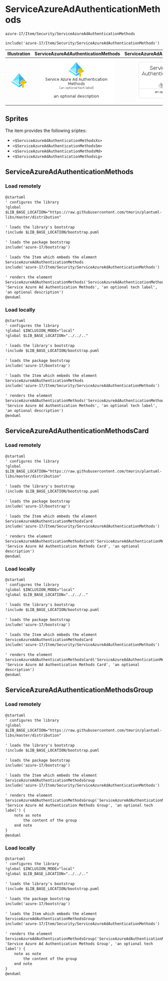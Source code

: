 # ServiceAzureAdAuthenticationMethods


```text
azure-17/Item/Security/ServiceAzureAdAuthenticationMethods
```

```text
include('azure-17/Item/Security/ServiceAzureAdAuthenticationMethods')
```



| Illustration | ServiceAzureAdAuthenticationMethods | ServiceAzureAdAuthenticationMethodsCard | ServiceAzureAdAuthenticationMethodsGroup |
| :---: | :---: | :---: | :---: |
| ![illustration for Illustration](../../../azure-17/Item/Security/ServiceAzureAdAuthenticationMethods.png) | ![illustration for ServiceAzureAdAuthenticationMethods](../../../azure-17/Item/Security/ServiceAzureAdAuthenticationMethods.Local.png) | ![illustration for ServiceAzureAdAuthenticationMethodsCard](../../../azure-17/Item/Security/ServiceAzureAdAuthenticationMethodsCard.Local.png) | ![illustration for ServiceAzureAdAuthenticationMethodsGroup](../../../azure-17/Item/Security/ServiceAzureAdAuthenticationMethodsGroup.Local.png) |



## Sprites
The item provides the following sriptes:

- `<$ServiceAzureAdAuthenticationMethodsXs>`
- `<$ServiceAzureAdAuthenticationMethodsSm>`
- `<$ServiceAzureAdAuthenticationMethodsMd>`
- `<$ServiceAzureAdAuthenticationMethodsLg>`





## ServiceAzureAdAuthenticationMethods

### Load remotely
```plantuml
@startuml
' configures the library
!global $LIB_BASE_LOCATION="https://raw.githubusercontent.com/tmorin/plantuml-libs/master/distribution"

' loads the library's bootstrap
!include $LIB_BASE_LOCATION/bootstrap.puml

' loads the package bootstrap
include('azure-17/bootstrap')

' loads the Item which embeds the element ServiceAzureAdAuthenticationMethods
include('azure-17/Item/Security/ServiceAzureAdAuthenticationMethods')

' renders the element
ServiceAzureAdAuthenticationMethods('ServiceAzureAdAuthenticationMethods', 'Service Azure Ad Authentication Methods', 'an optional tech label', 'an optional description')
@enduml
```

### Load locally
```plantuml
@startuml
' configures the library
!global $INCLUSION_MODE="local"
!global $LIB_BASE_LOCATION="../../.."

' loads the library's bootstrap
!include $LIB_BASE_LOCATION/bootstrap.puml

' loads the package bootstrap
include('azure-17/bootstrap')

' loads the Item which embeds the element ServiceAzureAdAuthenticationMethods
include('azure-17/Item/Security/ServiceAzureAdAuthenticationMethods')

' renders the element
ServiceAzureAdAuthenticationMethods('ServiceAzureAdAuthenticationMethods', 'Service Azure Ad Authentication Methods', 'an optional tech label', 'an optional description')
@enduml
```

## ServiceAzureAdAuthenticationMethodsCard

### Load remotely
```plantuml
@startuml
' configures the library
!global $LIB_BASE_LOCATION="https://raw.githubusercontent.com/tmorin/plantuml-libs/master/distribution"

' loads the library's bootstrap
!include $LIB_BASE_LOCATION/bootstrap.puml

' loads the package bootstrap
include('azure-17/bootstrap')

' loads the Item which embeds the element ServiceAzureAdAuthenticationMethodsCard
include('azure-17/Item/Security/ServiceAzureAdAuthenticationMethods')

' renders the element
ServiceAzureAdAuthenticationMethodsCard('ServiceAzureAdAuthenticationMethodsCard', 'Service Azure Ad Authentication Methods Card', 'an optional description')
@enduml
```

### Load locally
```plantuml
@startuml
' configures the library
!global $INCLUSION_MODE="local"
!global $LIB_BASE_LOCATION="../../.."

' loads the library's bootstrap
!include $LIB_BASE_LOCATION/bootstrap.puml

' loads the package bootstrap
include('azure-17/bootstrap')

' loads the Item which embeds the element ServiceAzureAdAuthenticationMethodsCard
include('azure-17/Item/Security/ServiceAzureAdAuthenticationMethods')

' renders the element
ServiceAzureAdAuthenticationMethodsCard('ServiceAzureAdAuthenticationMethodsCard', 'Service Azure Ad Authentication Methods Card', 'an optional description')
@enduml
```

## ServiceAzureAdAuthenticationMethodsGroup

### Load remotely
```plantuml
@startuml
' configures the library
!global $LIB_BASE_LOCATION="https://raw.githubusercontent.com/tmorin/plantuml-libs/master/distribution"

' loads the library's bootstrap
!include $LIB_BASE_LOCATION/bootstrap.puml

' loads the package bootstrap
include('azure-17/bootstrap')

' loads the Item which embeds the element ServiceAzureAdAuthenticationMethodsGroup
include('azure-17/Item/Security/ServiceAzureAdAuthenticationMethods')

' renders the element
ServiceAzureAdAuthenticationMethodsGroup('ServiceAzureAdAuthenticationMethodsGroup', 'Service Azure Ad Authentication Methods Group', 'an optional tech label') {
    note as note
        the content of the group
    end note
}
@enduml
```

### Load locally
```plantuml
@startuml
' configures the library
!global $INCLUSION_MODE="local"
!global $LIB_BASE_LOCATION="../../.."

' loads the library's bootstrap
!include $LIB_BASE_LOCATION/bootstrap.puml

' loads the package bootstrap
include('azure-17/bootstrap')

' loads the Item which embeds the element ServiceAzureAdAuthenticationMethodsGroup
include('azure-17/Item/Security/ServiceAzureAdAuthenticationMethods')

' renders the element
ServiceAzureAdAuthenticationMethodsGroup('ServiceAzureAdAuthenticationMethodsGroup', 'Service Azure Ad Authentication Methods Group', 'an optional tech label') {
    note as note
        the content of the group
    end note
}
@enduml
```

